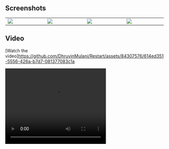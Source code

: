 ## Screenshots

<table width="100%">
  <tbody>
    <tr>
       <td width="1%"><img src="https://github.com/DhruvinMulani/Restart/assets/84307576/faf2e12c-2c00-451a-bd2c-0f751a9033cf"/></td>
      <td width="1%"><img src="https://github.com/DhruvinMulani/Restart/assets/84307576/b8a77fb0-671f-4377-bdb5-1a1afb69bc7c)"/></td>
      <td width="1%"><img src="https://github.com/DhruvinMulani/Restart/assets/84307576/f0038236-376a-44b2-982d-440b77e38545"/></td>
            <td width="1%"><img src="https://github.com/DhruvinMulani/Restart/assets/84307576/6bfe5f6f-e368-46d8-affd-66849db64e66"/></td>
      
    
  </tbody>
</table>

## Video


[Watch the video]https://github.com/DhruvinMulani/Restart/assets/84307576/614ed351-5556-426a-b7d7-081377083c1a

<video width="320" height="240" autoplay>
  <source src="https://github.com/DhruvinMulani/Restart/assets/84307576/614ed351-5556-426a-b7d7-081377083c1a" type="video/mp4">
  Your browser does not support the video tag.
</video>
